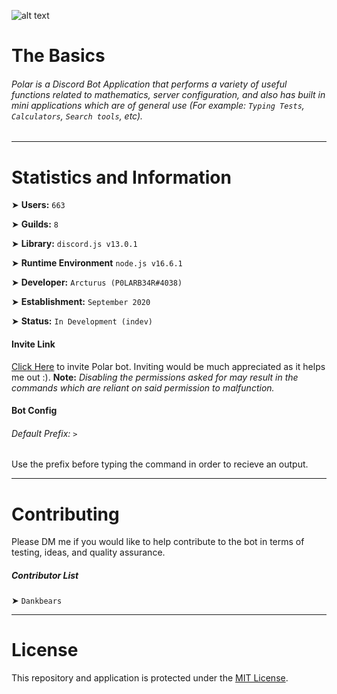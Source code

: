 
![alt text](https://cdn.discordapp.com/attachments/767584637156327484/869767759796531290/github_readme_banner.png "g")

# The Basics
###### Polar is a Discord Bot Application that performs a variety of useful functions related to mathematics, server configuration, and also has built in mini applications which are of general use (For example: `Typing Tests`, `Calculators`, `Search tools`, etc).

--- 


# Statistics and Information
➤ **Users:** `663`

➤ **Guilds:** `8`


➤ **Library:** `discord.js v13.0.1`

➤ **Runtime Environment** `node.js v16.6.1`


➤ **Developer:** `Arcturus (P0LARB34R#4038)`

➤ **Establishment:** `September 2020`


➤ **Status:** `In Development (indev)`

#### Invite Link
[Click Here](https://discord.com/oauth2/authorize?client_id=760553137605181541&permissions=4294967287&scope=bot 'Polar Invite Link') to invite Polar bot. Inviting would be much appreciated as it helps me out :).
**Note:** _Disabling the permissions asked for may result in the commands which are reliant on said permission to malfunction._

#### Bot Config
###### Default Prefix: `>`
Use the prefix before typing the command in order to recieve an output. 

---

# Contributing
Please DM me if you would like to help contribute to the bot in terms of testing, ideas, and quality assurance.

##### Contributor List
➤ `Dankbears`

---

# License
This repository and application is protected under the [MIT License](https://en.wikipedia.org/wiki/MIT_License).